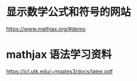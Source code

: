 # 显示数学公式和符号的网站
https://www.mathjax.org/#demo

# mathjax 语法学习资料
https://icl.utk.edu/~mgates3/docs/latex.pdf
